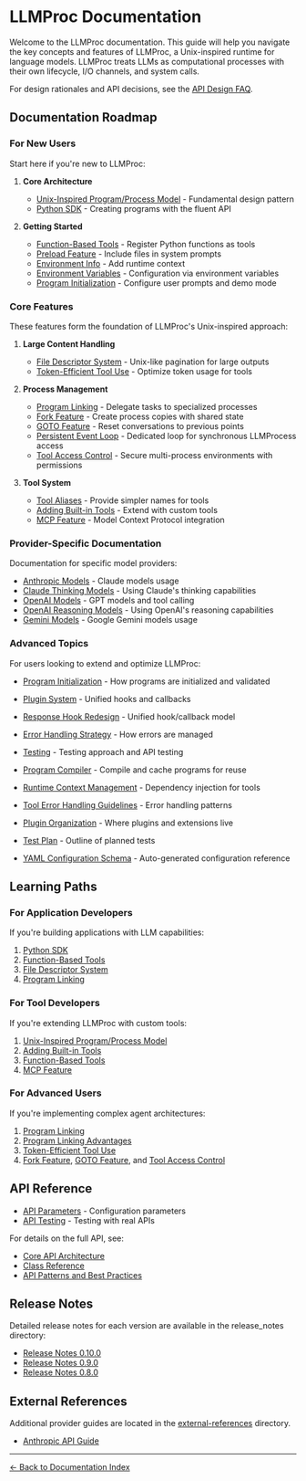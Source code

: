 # LLMProc Documentation

Welcome to the LLMProc documentation. This guide will help you navigate the key concepts and features of LLMProc, a Unix-inspired runtime for language models. LLMProc treats LLMs as computational processes with their own lifecycle, I/O channels, and system calls.

For design rationales and API decisions, see the [API Design FAQ](../FAQ.md).

## Documentation Roadmap

### For New Users

Start here if you're new to LLMProc:

1. **Core Architecture**
   - [Unix-Inspired Program/Process Model](unix-program-process-model.md) - Fundamental design pattern
   - [Python SDK](python-sdk.md) - Creating programs with the fluent API

2. **Getting Started**
   - [Function-Based Tools](function-based-tools.md) - Register Python functions as tools
   - [Preload Feature](preload-feature.md) - Include files in system prompts
   - [Environment Info](env_info.md) - Add runtime context
   - [Environment Variables](environment-variables.md) - Configuration via environment variables
   - [Program Initialization](program-initialization.md) - Configure user prompts and demo mode

### Core Features

These features form the foundation of LLMProc's Unix-inspired approach:

1. **Large Content Handling**
   - [File Descriptor System](file-descriptor-system.md) - Unix-like pagination for large outputs
   - [Token-Efficient Tool Use](token-efficient-tool-use.md) - Optimize token usage for tools

2. **Process Management**
   - [Program Linking](program-linking.md) - Delegate tasks to specialized processes
   - [Fork Feature](fork-feature.md) - Create process copies with shared state
   - [GOTO Feature](goto-feature.md) - Reset conversations to previous points
   - [Persistent Event Loop](persistent-event-loop.md) - Dedicated loop for synchronous LLMProcess access
   - [Tool Access Control](tool-access-control.md) - Secure multi-process environments with permissions

3. **Tool System**
   - [Tool Aliases](tool-aliases.md) - Provide simpler names for tools
   - [Adding Built-in Tools](adding-builtin-tools.md) - Extend with custom tools
   - [MCP Feature](mcp-feature.md) - Model Context Protocol integration

### Provider-Specific Documentation

Documentation for specific model providers:

- [Anthropic Models](anthropic.md) - Claude models usage
- [Claude Thinking Models](claude-thinking-models.md) - Using Claude's thinking capabilities
- [OpenAI Models](openai.md) - GPT models and tool calling
- [OpenAI Reasoning Models](openai-reasoning-models.md) - Using OpenAI's reasoning capabilities
- [Gemini Models](gemini.md) - Google Gemini models usage

### Advanced Topics

For users looking to extend and optimize LLMProc:

- [Program Initialization](program-initialization.md) - How programs are initialized and validated
- [Plugin System](plugin-system.md) - Unified hooks and callbacks
- [Response Hook Redesign](response-hook-redesign.md) - Unified hook/callback model
- [Error Handling Strategy](error-handling-strategy.md) - How errors are managed
- [Testing](testing.md) - Testing approach and API testing

- [Program Compiler](program-compiler.md) - Compile and cache programs for reuse
- [Runtime Context Management](runtime-context.md) - Dependency injection for tools
- [Tool Error Handling Guidelines](tool-error-handling.md) - Error handling patterns
- [Plugin Organization](plugin-organization.md) - Where plugins and extensions live
- [Test Plan](test-plan.md) - Outline of planned tests
- [YAML Configuration Schema](yaml_config_schema.md) - Auto-generated configuration reference

## Learning Paths

### For Application Developers

If you're building applications with LLM capabilities:

1. [Python SDK](python-sdk.md)
2. [Function-Based Tools](function-based-tools.md)
3. [File Descriptor System](file-descriptor-system.md)
4. [Program Linking](program-linking.md)

### For Tool Developers

If you're extending LLMProc with custom tools:

1. [Unix-Inspired Program/Process Model](unix-program-process-model.md)
2. [Adding Built-in Tools](adding-builtin-tools.md)
3. [Function-Based Tools](function-based-tools.md)
4. [MCP Feature](mcp-feature.md)

### For Advanced Users

If you're implementing complex agent architectures:

1. [Program Linking](program-linking.md)
2. [Program Linking Advantages](program-linking-advantages.md)
3. [Token-Efficient Tool Use](token-efficient-tool-use.md)
4. [Fork Feature](fork-feature.md), [GOTO Feature](goto-feature.md), and [Tool Access Control](tool-access-control.md)

## API Reference

- [API Parameters](api_parameters.md) - Configuration parameters
- [API Testing](api_testing.md) - Testing with real APIs

For details on the full API, see:
- [Core API Architecture](api/core.md)
- [Class Reference](api/classes.md)
- [API Patterns and Best Practices](api/patterns.md)

## Release Notes

Detailed release notes for each version are available in the release_notes directory:

- [Release Notes 0.10.0](release_notes/RELEASE_NOTES_0.10.0.md)
- [Release Notes 0.9.0](release_notes/RELEASE_NOTES_0.9.0.md)
- [Release Notes 0.8.0](release_notes/RELEASE_NOTES_0.8.0.md)

## External References

Additional provider guides are located in the [external-references](external-references/) directory.

- [Anthropic API Guide](external-references/anthropic-api.md)

---
[← Back to Documentation Index](index.md)
